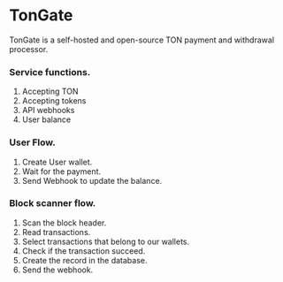# TonGate

TonGate is a self-hosted and open-source TON payment and withdrawal processor.

### Service functions.

1. Accepting TON
2. Accepting tokens
3. API webhooks
4. User balance

### User Flow.

1. Create User wallet.
2. Wait for the payment.
3. Send Webhook to update the balance.

### Block scanner flow.

1. Scan the block header.
2. Read transactions.
3. Select transactions that belong to our wallets.
4. Check if the transaction succeed.
5. Create the record in the database.
6. Send the webhook.